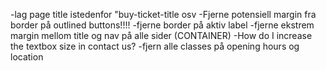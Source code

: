 -lag page title istedenfor "buy-ticket-title osv
-Fjerne potensiell margin fra border på outlined buttons!!!!
-fjerne border på aktiv label
-fjerne ekstrem margin mellom title og nav på alle sider (CONTAINER)
-How do I increase the textbox size in contact us?
-fjern alle classes på opening hours og location
